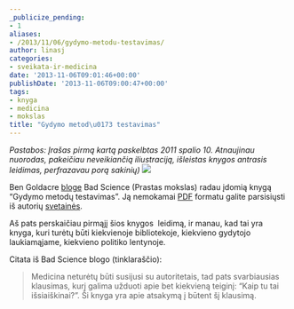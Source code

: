 ```yaml
---
_publicize_pending:
- 1
aliases:
- /2013/11/06/gydymo-metodu-testavimas/
author: linasj
categories:
- sveikata-ir-medicina
date: '2013-11-06T09:01:46+00:00'
publishDate: '2013-11-06T09:00:47+00:00'
tags:
- knyga
- medicina
- mokslas
title: "Gydymo metod\u0173 testavimas"
---
```

*Pastabos: Įrašas pirmą kartą paskelbtas 2011 spalio 10.* *Atnaujinau nuorodas, pakeičiau neveikiančią iliustraciją, išleistas knygos antrasis leidimas, perfrazavau porą sakinių)*
![](http://farm6.staticflickr.com/5540/10704577794_43fae8ceb2_m.jpg)

Ben Goldacre [bloge](http://www.badscience.net/2011/10/new-edition-of-testing-treatments-best-lay-text-on-evidence-based-medicine/) Bad Science (Prastas mokslas) radau įdomią knygą “Gydymo metodų testavimas”. Ją nemokamai [PDF](http://bit.ly/P2wXZk) formatu galite parsisiųsti iš autorių [svetainės](http://www.testingtreatments.org/the-book/download-the-book/).

Aš pats perskaičiau pirmąjį šios knygos  leidimą, ir manau, kad tai yra knyga, kuri turėtų būti kiekvienoje bibliotekoje, kiekvieno gydytojo laukiamąjame, kiekvieno politiko lentynoje.

Citata iš Bad Science blogo (tinklaraščio):

> Medicina neturėtų būti susijusi su autoritetais, tad pats svarbiausias klausimas, kurį galima užduoti apie bet kiekvieną teiginį: “Kaip tu tai išsiaiškinai?”. Ši knyga yra apie atsakymą į būtent šį klausimą.


